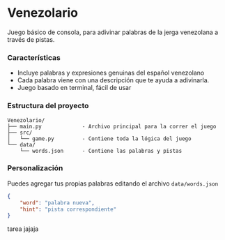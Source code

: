 # Venezolario 
Juego básico de consola, para adivinar palabras de la jerga venezolana a través de pistas.

### Características

- Incluye palabras y expresiones genuinas del español venezolano
- Cada palabra viene con una descripción que te ayuda a adivinarla.
- Juego basado en terminal, fácil de usar

### Estructura del proyecto
```
Venezolario/
├── main.py             - Archivo principal para la correr el juego
├── src/
│   └── game.py         - Contiene toda la lógica del juego
└── data/
    └── words.json      - Contiene las palabras y pistas
```

### Personalización
Puedes agregar tus propias palabras editando el archivo `data/words.json`

```json
{
    "word": "palabra nueva",
    "hint": "pista correspondiente"
}
```

tarea jajaja
  
